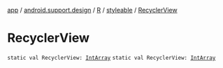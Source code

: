 [app](../../../index.md) / [android.support.design](../../index.md) / [R](../index.md) / [styleable](index.md) / [RecyclerView](./-recycler-view.md)

# RecyclerView

`static val RecyclerView: `[`IntArray`](https://kotlinlang.org/api/latest/jvm/stdlib/kotlin/-int-array/index.html)
`static val RecyclerView: `[`IntArray`](https://kotlinlang.org/api/latest/jvm/stdlib/kotlin/-int-array/index.html)